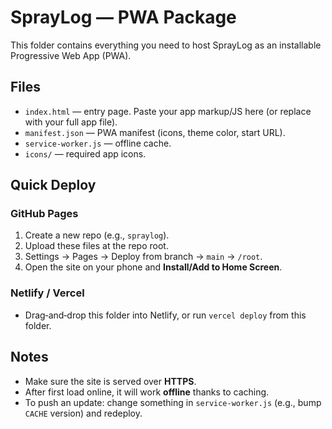 # SprayLog — PWA Package

This folder contains everything you need to host SprayLog as an installable Progressive Web App (PWA).

## Files
- `index.html` — entry page. Paste your app markup/JS here (or replace with your full app file).
- `manifest.json` — PWA manifest (icons, theme color, start URL).
- `service-worker.js` — offline cache.
- `icons/` — required app icons.

## Quick Deploy
### GitHub Pages
1. Create a new repo (e.g., `spraylog`).
2. Upload these files at the repo root.
3. Settings → Pages → Deploy from branch → `main` → `/root`.
4. Open the site on your phone and **Install/Add to Home Screen**.

### Netlify / Vercel
- Drag‑and‑drop this folder into Netlify, or run `vercel deploy` from this folder.

## Notes
- Make sure the site is served over **HTTPS**.
- After first load online, it will work **offline** thanks to caching.
- To push an update: change something in `service-worker.js` (e.g., bump `CACHE` version) and redeploy.

